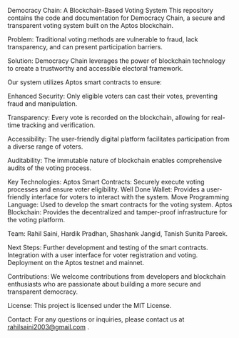Democracy Chain: A Blockchain-Based Voting System This repository contains the code and documentation for Democracy Chain, a secure and transparent voting system built on the Aptos blockchain.

Problem: Traditional voting methods are vulnerable to fraud, lack transparency, and can present participation barriers.

Solution: Democracy Chain leverages the power of blockchain technology to create a trustworthy and accessible electoral framework.

Our system utilizes Aptos smart contracts to ensure:

Enhanced Security: Only eligible voters can cast their votes, preventing fraud and manipulation.

Transparency: Every vote is recorded on the blockchain, allowing for real-time tracking and verification.

Accessibility: The user-friendly digital platform facilitates participation from a diverse range of voters.

Auditability: The immutable nature of blockchain enables comprehensive audits of the voting process.

Key Technologies: Aptos Smart Contracts: Securely execute voting processes and ensure voter eligibility. Well Done Wallet: Provides a user-friendly interface for voters to interact with the system. Move Programming Language: Used to develop the smart contracts for the voting system. Aptos Blockchain: Provides the decentralized and tamper-proof infrastructure for the voting platform.

Team: Rahil Saini, Hardik Pradhan, Shashank Jangid, Tanish Sunita Pareek.

Next Steps: Further development and testing of the smart contracts. Integration with a user interface for voter registration and voting. Deployment on the Aptos testnet and mainnet.

Contributions: We welcome contributions from developers and blockchain enthusiasts who are passionate about building a more secure and transparent democracy.

License: This project is licensed under the MIT License.

Contact: For any questions or inquiries, please contact us at rahilsaini2003@gmail.com .
